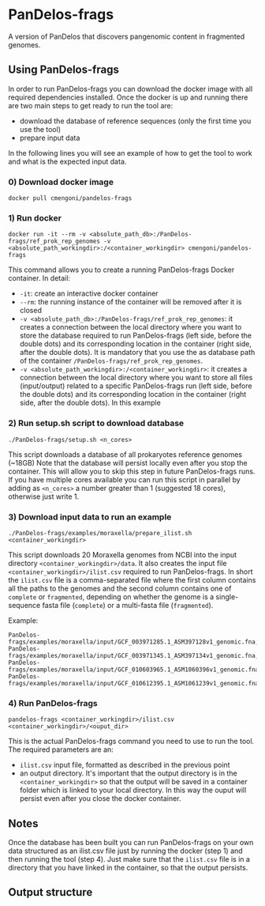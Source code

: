 # PanDelos-frags
A version of PanDelos that discovers pangenomic content in fragmented genomes.

## Using PanDelos-frags
In order to run PanDelos-frags you can download the docker image with all required dependencies installed. 
Once the docker is up and running there are two main steps to get ready to run the tool are:
* download the database of reference sequences (only the first time you use the tool)
* prepare input data 

In the following lines you will see an example of how to get the tool to work and what is the expected input data.

### 0) Download docker image
`docker pull cmengoni/pandelos-frags`

### 1) Run docker

`docker run -it --rm -v <absolute_path_db>:/PanDelos-frags/ref_prok_rep_genomes -v <absolute_path_workingdir>:/<container_workingdir> cmengoni/pandelos-frags`

This command allows you to create a running PanDelos-frags Docker container. In detail:
* `-it`: create an interactive docker container
* `--rm`: the running instance of the container will be removed after it is closed
* `-v <absolute_path_db>:/PanDelos-frags/ref_prok_rep_genomes`: it creates a connection between the local directory where you want to store the database required to run PanDelos-frags (left side, before the double dots) and its corresponding location in the container (right side, after the double dots). It is mandatory that you use the as database path of the container `/PanDelos-frags/ref_prok_rep_genomes`.
* `-v <absolute_path_workingdir>:/<container_workingdir>`: it creates a connection between the local directory where you want to store all files (input/output) related to a specific PanDelos-frags run (left side, before the double dots) and its corresponding location in the container (right side, after the double dots).
In this example

### 2) Run setup.sh script to download database
`./PanDelos-frags/setup.sh <n_cores>`

This script downloads a database of all prokaryotes reference genomes (~18GB)
Note that the database will persist locally even after you stop the container. This will allow you to skip this step in future PanDelos-frags runs.
If you have multiple cores available you can run this script in parallel by adding as `<n_cores>` a number greater than 1 (suggested 18 cores), otherwise just write 1.

### 3) Download input data to run an example
`./PanDelos-frags/examples/moraxella/prepare_ilist.sh <container_workingdir>`

This script downloads 20 Moraxella genomes from NCBI into the input directory `<container_workingdir>/data`. It also creates the input file `<container_workingdir>/ilist.csv` required to run PanDelos-frags. 
In short the `ilist.csv` file is a comma-separated file where the first column contains all the paths to the genomes and the second column contains one of `complete` or `fragmented`, depending on whether the genome is a single-sequence fasta file (`complete`) or a multi-fasta file (`fragmented`).

Example:
```
PanDelos-frags/examples/moraxella/input/GCF_003971285.1_ASM397128v1_genomic.fna,complete
PanDelos-frags/examples/moraxella/input/GCF_003971345.1_ASM397134v1_genomic.fna,complete
PanDelos-frags/examples/moraxella/input/GCF_010603965.1_ASM1060396v1_genomic.fna,fragmented
PanDelos-frags/examples/moraxella/input/GCF_010612395.1_ASM1061239v1_genomic.fna,fragmented
```

### 4) Run PanDelos-frags
`pandelos-frags <container_workingdir>/ilist.csv <container_workingdir>/<ouput_dir>`

This is the actual PanDelos-frags command you need to use to run the tool. The required parameters are an:
* `ilist.csv` input file, formatted as described in the previous point
* an output directory. It's important that the output directory is in the `<container_workingdir>` so that the output will be saved in a container folder which is linked to your local directory. In this way the ouput will persist even after you close the docker container.


## Notes
Once the database has been built you can run PanDelos-frags on your own data structured as an ilist.csv file just by running the docker (step 1) and then running the tool (step 4). Just make sure that the `ilist.csv` file is in a directory that you have linked in the container, so that the output persists.

## Output structure
